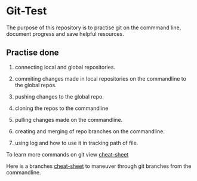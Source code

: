 # Git-Test

The purpose of this repository is to practise git on the commmand line, document progress and save helpful resources.

## Practise done 

1. connecting local and global repositories.

2. commiting changes made in local repositories on the commandline to the global repos.

3. pushing changes to the global repo.

4. cloning the repos to the commandline

5. pulling changes made on the commandline.

6. creating and merging of repo branches on the commandline.

7. using log and how to use it in tracking path of file.


To learn more commands on git view [cheat-sheet](https://education.github.com/git-cheat-sheet-education.pdf)

Here is a branches [cheat-sheet](https://devhints.io/git-branch) to maneuver through git branches from the commandline.
